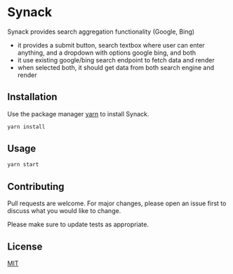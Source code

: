 # Synack

Synack provides search aggregation functionality (Google, Bing)

- it provides a submit button, search textbox where user can enter anything, and a dropdown with options google bing, and both
- it use existing google/bing search endpoint to fetch data and render
- when selected both, it should get data from both search engine and render

## Installation

Use the package manager [yarn](https://classic.yarnpkg.com/en/docs/install/#mac-stable) to install Synack.

```bash
yarn install
```

## Usage

```bash
yarn start
```

## Contributing
Pull requests are welcome. For major changes, please open an issue first to discuss what you would like to change.

Please make sure to update tests as appropriate.

## License
[MIT](https://choosealicense.com/licenses/mit/)
